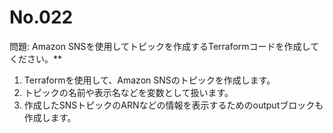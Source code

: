 # No.022

問題: Amazon SNSを使用してトピックを作成するTerraformコードを作成してください。**

1. Terraformを使用して、Amazon SNSのトピックを作成します。
1. トピックの名前や表示名などを変数として扱います。
1. 作成したSNSトピックのARNなどの情報を表示するためのoutputブロックも作成します。
